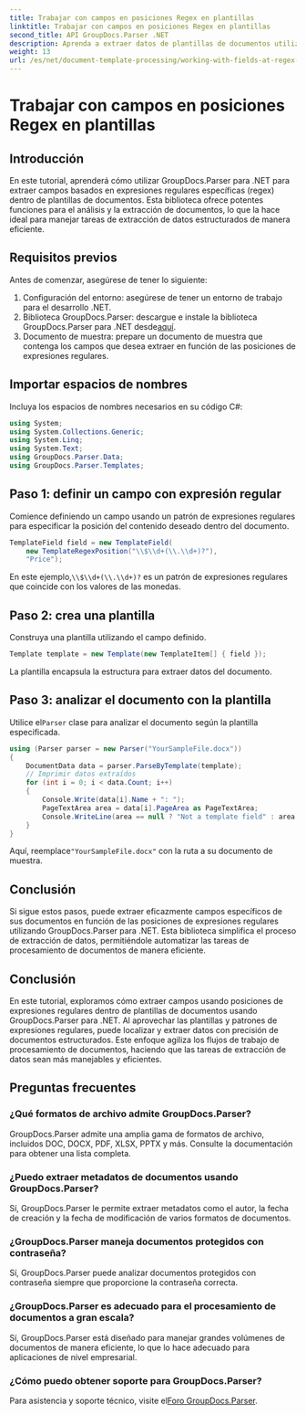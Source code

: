 ```yaml
---
title: Trabajar con campos en posiciones Regex en plantillas
linktitle: Trabajar con campos en posiciones Regex en plantillas
second_title: API GroupDocs.Parser .NET
description: Aprenda a extraer datos de plantillas de documentos utilizando posiciones de expresiones regulares con GroupDocs.Parser para .NET. Automatice sus tareas de extracción de datos de manera eficiente.
weight: 13
url: /es/net/document-template-processing/working-with-fields-at-regex-positions-in-templates/
---
```


# Trabajar con campos en posiciones Regex en plantillas

## Introducción
En este tutorial, aprenderá cómo utilizar GroupDocs.Parser para .NET para extraer campos basados en expresiones regulares específicas (regex) dentro de plantillas de documentos. Esta biblioteca ofrece potentes funciones para el análisis y la extracción de documentos, lo que la hace ideal para manejar tareas de extracción de datos estructurados de manera eficiente.
## Requisitos previos
Antes de comenzar, asegúrese de tener lo siguiente:
1. Configuración del entorno: asegúrese de tener un entorno de trabajo para el desarrollo .NET.
2.  Biblioteca GroupDocs.Parser: descargue e instale la biblioteca GroupDocs.Parser para .NET desde[aquí](https://releases.groupdocs.com/parser/net/).
3. Documento de muestra: prepare un documento de muestra que contenga los campos que desea extraer en función de las posiciones de expresiones regulares.

## Importar espacios de nombres
Incluya los espacios de nombres necesarios en su código C#:
```csharp
using System;
using System.Collections.Generic;
using System.Linq;
using System.Text;
using GroupDocs.Parser.Data;
using GroupDocs.Parser.Templates;
```
## Paso 1: definir un campo con expresión regular
Comience definiendo un campo usando un patrón de expresiones regulares para especificar la posición del contenido deseado dentro del documento.
```csharp
TemplateField field = new TemplateField(
    new TemplateRegexPosition("\\$\\d+(\\.\\d+)?"),
    "Price");
```
 En este ejemplo,`\\$\\d+(\\.\\d+)?` es un patrón de expresiones regulares que coincide con los valores de las monedas.
## Paso 2: crea una plantilla
Construya una plantilla utilizando el campo definido.
```csharp
Template template = new Template(new TemplateItem[] { field });
```
La plantilla encapsula la estructura para extraer datos del documento.
## Paso 3: analizar el documento con la plantilla
 Utilice el`Parser` clase para analizar el documento según la plantilla especificada.
```csharp
using (Parser parser = new Parser("YourSampleFile.docx"))
{
    DocumentData data = parser.ParseByTemplate(template);
    // Imprimir datos extraídos
    for (int i = 0; i < data.Count; i++)
    {
        Console.Write(data[i].Name + ": ");
        PageTextArea area = data[i].PageArea as PageTextArea;
        Console.WriteLine(area == null ? "Not a template field" : area.Text);
    }
}
```
 Aquí, reemplace`"YourSampleFile.docx"` con la ruta a su documento de muestra.

## Conclusión
Si sigue estos pasos, puede extraer eficazmente campos específicos de sus documentos en función de las posiciones de expresiones regulares utilizando GroupDocs.Parser para .NET. Esta biblioteca simplifica el proceso de extracción de datos, permitiéndole automatizar las tareas de procesamiento de documentos de manera eficiente.

## Conclusión
En este tutorial, exploramos cómo extraer campos usando posiciones de expresiones regulares dentro de plantillas de documentos usando GroupDocs.Parser para .NET. Al aprovechar las plantillas y patrones de expresiones regulares, puede localizar y extraer datos con precisión de documentos estructurados. Este enfoque agiliza los flujos de trabajo de procesamiento de documentos, haciendo que las tareas de extracción de datos sean más manejables y eficientes.

## Preguntas frecuentes
### ¿Qué formatos de archivo admite GroupDocs.Parser?
GroupDocs.Parser admite una amplia gama de formatos de archivo, incluidos DOC, DOCX, PDF, XLSX, PPTX y más. Consulte la documentación para obtener una lista completa.
### ¿Puedo extraer metadatos de documentos usando GroupDocs.Parser?
Sí, GroupDocs.Parser le permite extraer metadatos como el autor, la fecha de creación y la fecha de modificación de varios formatos de documentos.
### ¿GroupDocs.Parser maneja documentos protegidos con contraseña?
Sí, GroupDocs.Parser puede analizar documentos protegidos con contraseña siempre que proporcione la contraseña correcta.
### ¿GroupDocs.Parser es adecuado para el procesamiento de documentos a gran escala?
Sí, GroupDocs.Parser está diseñado para manejar grandes volúmenes de documentos de manera eficiente, lo que lo hace adecuado para aplicaciones de nivel empresarial.
### ¿Cómo puedo obtener soporte para GroupDocs.Parser?
 Para asistencia y soporte técnico, visite el[Foro GroupDocs.Parser](https://forum.groupdocs.com/c/parser/17).